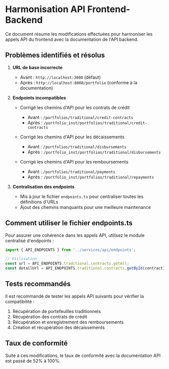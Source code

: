 # Harmonisation API Frontend-Backend

Ce document résume les modifications effectuées pour harmoniser les appels API du frontend avec la documentation de l'API backend.

## Problèmes identifiés et résolus

1. **URL de base incorrecte**
   - Avant : `http://localhost:3000` (défaut)
   - Après : `http://localhost:8000/portfolio` (conforme à la documentation)

2. **Endpoints incompatibles**
   - Corrigé les chemins d'API pour les contrats de crédit
     - Avant : `/portfolios/traditional/credit-contracts`
     - Après : `/portfolio_inst/portfolios/traditional/credit-contracts`

   - Corrigé les chemins d'API pour les décaissements
     - Avant : `/portfolios/traditional/disbursements`
     - Après : `/portfolio_inst/portfolios/traditional/disbursements`

   - Corrigé les chemins d'API pour les remboursements
     - Avant : `/portfolios/traditional/payments`
     - Après : `/portfolio_inst/portfolios/traditional/repayments`

3. **Centralisation des endpoints**
   - Mis à jour le fichier `endpoints.ts` pour centraliser toutes les définitions d'URLs
   - Ajout des chemins manquants pour une meilleure maintenance

## Comment utiliser le fichier endpoints.ts

Pour assurer une cohérence dans les appels API, utilisez le module centralisé d'endpoints :

```typescript
import { API_ENDPOINTS } from '../services/api/endpoints';

// Utilisation
const url = API_ENDPOINTS.traditional.contracts.getAll;
const detailUrl = API_ENDPOINTS.traditional.contracts.getById(contractId);
```

## Tests recommandés

Il est recommandé de tester les appels API suivants pour vérifier la compatibilité :

1. Récupération de portefeuilles traditionnels
2. Récupération des contrats de crédit
3. Récupération et enregistrement des remboursements
4. Création et récupération des décaissements

## Taux de conformité

Suite à ces modifications, le taux de conformité avec la documentation API est passé de 52% à 100%.
